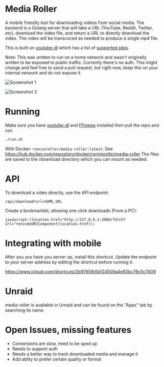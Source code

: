 # Media Roller
A mobile friendly tool for downloading videos from social media.
The backend is a Golang server that will take a URL (YouTube, Reddit, Twitter, etc),
download the video file, and return a URL to directly download the video. The video will be transcoced as needed to produce a single mp4 file.

This is built on [youtube-dl](https://github.com/ytdl-org/youtube-dl) which has a list of [supported sites](http://ytdl-org.github.io/youtube-dl/supportedsites.html).

Note: This was written to run on a home network and wasn't originally written to be exposed to public traffic. Currently there's no auth. This might change and feel free to send a pull request, but right now, keep this on your internal network and do not expose it.

![Screenshot 1](https://i.imgur.com/lxwf1qU.png)

![Screenshot 2](https://i.imgur.com/TWAtM7k.png)


# Running
Make sure you have [youtube-dl](https://github.com/ytdl-org/youtube-dl) and [FFmpeg](https://github.com/FFmpeg/FFmpeg) installed then pull the repo and run:
```bash
./run.sh
```

With Docker: `ronnieroller/media-roller:latest`.
See https://hub.docker.com/repository/docker/ronnieroller/media-roller
The files are saved to the /download directory which you can mount as needed.

# API
To download a video directly, use the API endpoint:

```
/api/download?url=SOME_URL
```

Create a bookmarklet, allowing one click downloads (From a PC):

```
javascript:(location.href="http://127.0.0.1:3000/fetch?url="+encodeURIComponent(location.href));
```

# Integrating with mobile
After you you have you server up, install this shortcut. Update the endpoint to your server address by editing the shortcut before running it. 

https://www.icloud.com/shortcuts/2b9765fb5bf24509a4e83bc76c5c7409

# Unraid
media-roller is available in Unraid and can be found on the "Apps" tab by searching its name.

# Open Issues, missing features
* Conversions are slow, need to be sped up
* Needs to support auth
* Needs a better way to track downloaded media and manage it
* Add ablity to prefer certain quality or format
